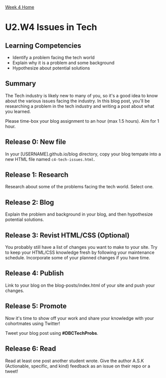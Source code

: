 [Week 4 Home](./)

# U2.W4 Issues in Tech

## Learning Competencies
- Identify a problem facing the tech world
- Explain why it is a problem and some background
- Hypothesize about potential solutions

## Summary
The Tech industry is likely new to many of you, so it's a good idea to know about the various issues facing the industry. In this blog post, you'll be researching a problem in the tech industry and writing a post about what you learned.

Please time-box your blog assignment to an hour (max 1.5 hours). Aim for 1 hour.

## Release 0: New file
In your [USERNAME].github.io/blog directory, copy your blog tempate into a new HTML file named `c4-tech-issues.html`.

## Release 1: Research
Research about some of the problems facing the tech world. Select one.

## Release 2: Blog
Explain the problem and background in your blog, and then hypothesize potential solutions.

## Release 3: Revist HTML/CSS (Optional)
You probably still have a list of changes you want to make to your site. Try to keep your HTML/CSS knowledge fresh by following your maintenance schedule. Incorporate some of your planned changes if you have time.

## Release 4: Publish
Link to your blog on the blog-posts/index.html of your site and push your changes.

## Release 5: Promote
Now it's time to show off your work and share your knowledge with your cohortmates using Twitter!

Tweet your blog post using **#DBCTechProbs**.

## Release 6: Read
Read at least one post another student wrote. Give the author A.S.K (Actionable, specific, and kind) feedback as an issue on their repo or a tweet!
